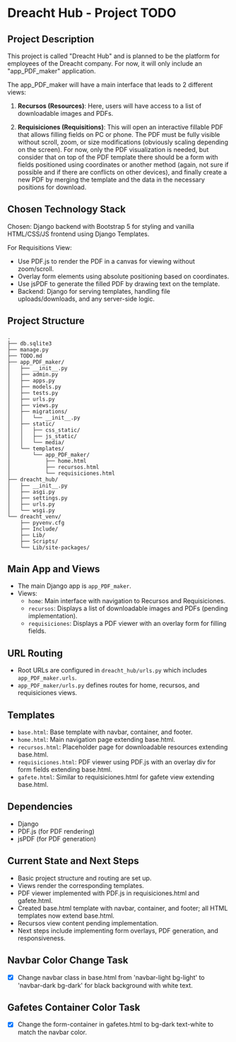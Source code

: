 # Dreacht Hub - Project TODO

## Project Description
This project is called "Dreacht Hub" and is planned to be the platform for employees of the Dreacht company. For now, it will only include an "app_PDF_maker" application.

The app_PDF_maker will have a main interface that leads to 2 different views:

1. **Recursos (Resources)**: Here, users will have access to a list of downloadable images and PDFs.

2. **Requisiciones (Requisitions)**: This will open an interactive fillable PDF that allows filling fields on PC or phone. The PDF must be fully visible without scroll, zoom, or size modifications (obviously scaling depending on the screen). For now, only the PDF visualization is needed, but consider that on top of the PDF template there should be a form with fields positioned using coordinates or another method (again, not sure if possible and if there are conflicts on other devices), and finally create a new PDF by merging the template and the data in the necessary positions for download.

## Chosen Technology Stack
Chosen: Django backend with Bootstrap 5 for styling and vanilla HTML/CSS/JS frontend using Django Templates.

For Requisitions View:
- Use PDF.js to render the PDF in a canvas for viewing without zoom/scroll.
- Overlay form elements using absolute positioning based on coordinates.
- Use jsPDF to generate the filled PDF by drawing text on the template.
- Backend: Django for serving templates, handling file uploads/downloads, and any server-side logic.

## Project Structure
```
.
├── db.sqlite3
├── manage.py
├── TODO.md
├── app_PDF_maker/
│   ├── __init__.py
│   ├── admin.py
│   ├── apps.py
│   ├── models.py
│   ├── tests.py
│   ├── urls.py
│   ├── views.py
│   ├── migrations/
│   │   └── __init__.py
│   ├── static/
│   │   ├── css_static/
│   │   ├── js_static/
│   │   └── media/
│   └── templates/
│       └── app_PDF_maker/
│           ├── home.html
│           ├── recursos.html
│           └── requisiciones.html
├── dreacht_hub/
│   ├── __init__.py
│   ├── asgi.py
│   ├── settings.py
│   ├── urls.py
│   └── wsgi.py
└── dreacht_venv/
    ├── pyvenv.cfg
    ├── Include/
    ├── Lib/
    ├── Scripts/
    └── Lib/site-packages/
```

## Main App and Views
- The main Django app is `app_PDF_maker`.
- Views:
  - `home`: Main interface with navigation to Recursos and Requisiciones.
  - `recursos`: Displays a list of downloadable images and PDFs (pending implementation).
  - `requisiciones`: Displays a PDF viewer with an overlay form for filling fields.

## URL Routing
- Root URLs are configured in `dreacht_hub/urls.py` which includes `app_PDF_maker.urls`.
- `app_PDF_maker/urls.py` defines routes for home, recursos, and requisiciones views.

## Templates
- `base.html`: Base template with navbar, container, and footer.
- `home.html`: Main navigation page extending base.html.
- `recursos.html`: Placeholder page for downloadable resources extending base.html.
- `requisiciones.html`: PDF viewer using PDF.js with an overlay div for form fields extending base.html.
- `gafete.html`: Similar to requisiciones.html for gafete view extending base.html.

## Dependencies
- Django
- PDF.js (for PDF rendering)
- jsPDF (for PDF generation)

## Current State and Next Steps
- Basic project structure and routing are set up.
- Views render the corresponding templates.
- PDF viewer implemented with PDF.js in requisiciones.html and gafete.html.
- Created base.html template with navbar, container, and footer; all HTML templates now extend base.html.
- Recursos view content pending implementation.
- Next steps include implementing form overlays, PDF generation, and responsiveness.

## Navbar Color Change Task
- [x] Change navbar class in base.html from 'navbar-light bg-light' to 'navbar-dark bg-dark' for black background with white text.

## Gafetes Container Color Task
- [x] Change the form-container in gafetes.html to bg-dark text-white to match the navbar color.
